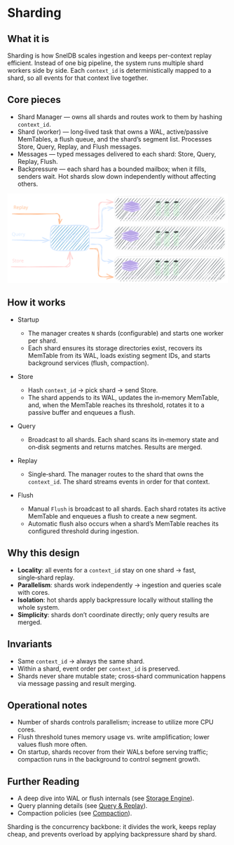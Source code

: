 # Sharding

## What it is

Sharding is how SnelDB scales ingestion and keeps per-context replay efficient. Instead of one big pipeline, the system runs multiple shard workers side by side. Each `context_id` is deterministically mapped to a shard, so all events for that context live together.

## Core pieces

- Shard Manager — owns all shards and routes work to them by hashing `context_id`.
- Shard (worker) — long‑lived task that owns a WAL, active/passive MemTables, a flush queue, and the shard’s segment list. Processes Store, Query, Replay, and Flush messages.
- Messages — typed messages delivered to each shard: Store, Query, Replay, Flush.
- Backpressure — each shard has a bounded mailbox; when it fills, senders wait. Hot shards slow down independently without affecting others.

![Sharding overview](sharding.svg)

## How it works

- Startup

  - The manager creates `N` shards (configurable) and starts one worker per shard.
  - Each shard ensures its storage directories exist, recovers its MemTable from its WAL, loads existing segment IDs, and starts background services (flush, compaction).

- Store

  - Hash `context_id` → pick shard → send Store.
  - The shard appends to its WAL, updates the in‑memory MemTable, and, when the MemTable reaches its threshold, rotates it to a passive buffer and enqueues a flush.

- Query

  - Broadcast to all shards. Each shard scans its in‑memory state and on‑disk segments and returns matches. Results are merged.

- Replay

  - Single‑shard. The manager routes to the shard that owns the `context_id`. The shard streams events in order for that context.

- Flush
  - Manual `Flush` is broadcast to all shards. Each shard rotates its active MemTable and enqueues a flush to create a new segment.
  - Automatic flush also occurs when a shard’s MemTable reaches its configured threshold during ingestion.

## Why this design

- **Locality**: all events for a `context_id` stay on one shard → fast, single‑shard replay.
- **Parallelism**: shards work independently → ingestion and queries scale with cores.
- **Isolation**: hot shards apply backpressure locally without stalling the whole system.
- **Simplicity**: shards don’t coordinate directly; only query results are merged.

## Invariants

- Same `context_id` → always the same shard.
- Within a shard, event order per `context_id` is preserved.
- Shards never share mutable state; cross‑shard communication happens via message passing and result merging.

## Operational notes

- Number of shards controls parallelism; increase to utilize more CPU cores.
- Flush threshold tunes memory usage vs. write amplification; lower values flush more often.
- On startup, shards recover from their WALs before serving traffic; compaction runs in the background to control segment growth.

## Further Reading

- A deep dive into WAL or flush internals (see [Storage Engine](./storage_engine.md)).
- Query planning details (see [Query & Replay](./query_replay.md)).
- Compaction policies (see [Compaction](./compaction.md)).

Sharding is the concurrency backbone: it divides the work, keeps replay cheap, and prevents overload by applying backpressure shard by shard.
